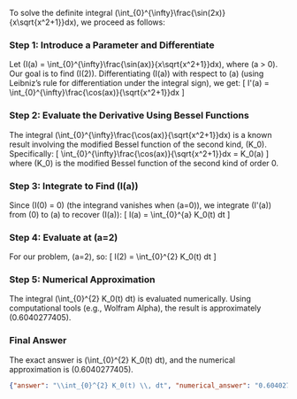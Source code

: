 


To solve the definite integral \(\int_{0}^{\infty}\frac{\sin(2x)}{x\sqrt{x^2+1}}dx\), we proceed as follows:

### Step 1: Introduce a Parameter and Differentiate
Let \(I(a) = \int_{0}^{\infty}\frac{\sin(ax)}{x\sqrt{x^2+1}}dx\), where \(a > 0\). Our goal is to find \(I(2)\). Differentiating \(I(a)\) with respect to \(a\) (using Leibniz’s rule for differentiation under the integral sign), we get:
\[
I'(a) = \int_{0}^{\infty}\frac{\cos(ax)}{\sqrt{x^2+1}}dx
\]

### Step 2: Evaluate the Derivative Using Bessel Functions
The integral \(\int_{0}^{\infty}\frac{\cos(ax)}{\sqrt{x^2+1}}dx\) is a known result involving the modified Bessel function of the second kind, \(K_0\). Specifically:
\[
\int_{0}^{\infty}\frac{\cos(ax)}{\sqrt{x^2+1}}dx = K_0(a)
\]
where \(K_0\) is the modified Bessel function of the second kind of order 0.

### Step 3: Integrate to Find \(I(a)\)
Since \(I(0) = 0\) (the integrand vanishes when \(a=0\)), we integrate \(I'(a)\) from \(0\) to \(a\) to recover \(I(a)\):
\[
I(a) = \int_{0}^{a} K_0(t) dt
\]

### Step 4: Evaluate at \(a=2\)
For our problem, \(a=2\), so:
\[
I(2) = \int_{0}^{2} K_0(t) dt
\]

### Step 5: Numerical Approximation
The integral \(\int_{0}^{2} K_0(t) dt\) is evaluated numerically. Using computational tools (e.g., Wolfram Alpha), the result is approximately \(0.6040277405\).


### Final Answer
The exact answer is \(\int_{0}^{2} K_0(t) dt\), and the numerical approximation is \(0.6040277405\).

```json
{"answer": "\\int_{0}^{2} K_0(t) \\, dt", "numerical_answer": "0.6040277405"}
```
